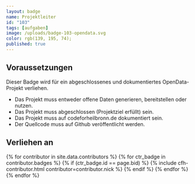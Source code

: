 ```yaml
---
layout: badge
name: Projektleiter
id: "103"
tags: [aufgaben]
image: /uploads/badge-103-opendata.svg
color: rgb(139, 195, 74);
published: true
---
```


## Voraussetzungen

Dieser Badge wird für ein abgeschlossenes und dokumentiertes OpenData-Projekt verliehen.

* Das Projekt muss entweder offene Daten generieren, bereitstellen oder nutzen.
* Das Projekt muss abgeschlossen (Projektziel erfüllt) sein.
* Das Projekt muss auf codeforheilbronn.de dokumentiert sein.
* Der Quellcode muss auf Github veröffentlicht werden.

## Verliehen an

{% for contributor in site.data.contributors %}
    {% for ctr_badge in contributor.badges %}
        {% if (ctr_badge.id == page.bid) %}
            {% include cfh-contributor.html contributor=contributor.nick %}
        {% endif %}
    {% endfor %}
{% endfor %}

